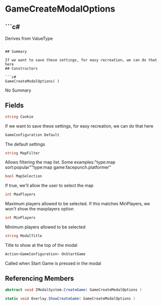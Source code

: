 # GameCreateModalOptions

## ```c#
Derives from ValueType
```

## Summary

If we want to save these settings, for easy recreation, we can do that here
## Constructors

```c#
GameCreateModalOptions( ) 
```
No Summary
## Fields

```c#
string Cookie
```
If we want to save these settings, for easy recreation, we can do that here
```c#
GameConfiguration Default
```
The default settings
```c#
string MapFilter
```
Allows filtering the map list. Some examples:"type:map sort:popular""type:map game:facepunch.platformer"
```c#
bool MapSelection
```
If true, we'll allow the user to select the map
```c#
int MaxPlayers
```
Maximum players allowed to be selected. If this matches MinPlayers, we won't show the maxplayers option
```c#
int MinPlayers
```
Minimum players allowed to be selected
```c#
string ModalTitle
```
Title to show at the top of the modal
```c#
Action<GameConfiguration> OnStartGame
```
Called when Start Game is pressed in the modal
## Referencing Members

```c#
abstract void IModalSystem.CreateGame( GameCreateModalOptions ) 
```
```c#
static void Overlay.ShowCreateGame( GameCreateModalOptions ) 
```
